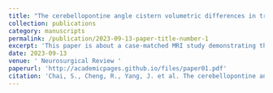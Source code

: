 ```yaml
---
title: "The cerebellopontine angle cistern volumetric differences in trigeminal neuralgia patients with and without vertebrobasilar compression: a case-matched study"
collection: publications
category: manuscripts
permalink: /publication/2023-09-13-paper-title-number-1
excerpt: 'This paper is about a case-matched MRI study demonstrating that trigeminal neuralgia patients with vertebrobasilar compression exhibit an enlarged cerebellopontine angle cistern on the affected side, frequently associated with vertebrobasilar dolichoectasia and junction laterality. These anatomical alterations may contribute to nerve compression through a distinct pathophysiological mechanism.'
date: 2023-09-13
venue: ' Neurosurgical Review '
paperurl: 'http://academicpages.github.io/files/paper01.pdf'
citation: 'Chai, S., Cheng, R., Yang, J. et al. The cerebellopontine angle cistern volumetric differences in trigeminal neuralgia patients with and without vertebrobasilar compression: a case-matched study. Neurosurg Rev 46, 243 (2023). https://doi.org/10.1007/s10143-023-02141-x'
---
```

